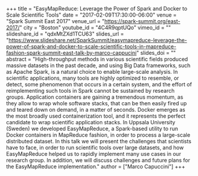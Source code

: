 +++
title = "EasyMapReduce: Leverage the Power of Spark and Docker to Scale Scientific Tools"
date = "2017-02-09T17:30:00-06:00"
venue = "Spark Summit East 2017"
venue_url = "https://spark-summit.org/east-2017/"
city = "Boston"
youtube_id = "4C4R9qptUQo"
vimeo_id = ""
slideshare_id = "qdxMtZXd1TCU63"
slides_url = "https://www.slideshare.net/SparkSummit/easymapreduce-leverage-the-power-of-spark-and-docker-to-scale-scientific-tools-in-mapreduce-fashion-spark-summit-east-talk-by-marco-cappucini"
slides_doi = ""
abstract = "High-throughput methods in various scientific fields produced massive datasets in the past decade, and using Big Data frameworks, such as Apache Spark, is a natural choice to enable large-scale analysis. In scientific applications, many tools are highly optimized to resemble, or detect, some phenomenon that occurs in a certain system, and the effort of reimplementing such tools in Spark cannot be sustained by research groups. Application containers are gaining a tremendous momentum, as they allow to wrap whole software stacks, that can be then easily fired up and teared down on demand, in a matter of seconds. Docker emerges as the most broadly used containerization tool, and it represents the perfect candidate to wrap scientific application stacks. In Uppsala University (Sweden) we developed EasyMapReduce, a Spark-based utility to run Docker containers in MapReduce fashion, in order to process a large-scale distributed dataset. In this talk we will present the challenges that scientists have to face, in order to run scientific tools over large datasets, and how EasyMapReduce helped us to rapidly implement many use cases in our research group. In addition, we will discuss challenges and future plans for the EasyMapReduce implementation."
author = ["Marco Capuccini"]
+++

